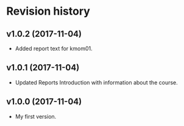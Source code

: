 Revision history
=======================================


v1.0.2 (2017-11-04)
---------------------------------------

* Added report text for kmom01.


v1.0.1 (2017-11-04)
---------------------------------------

* Updated Reports Introduction with information about the course.


v1.0.0 (2017-11-04)
---------------------------------------

* My first version.
